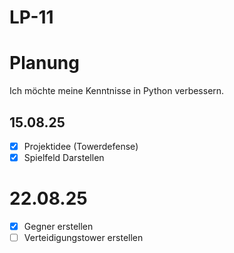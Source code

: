 # LP-11

# Planung
Ich möchte meine Kenntnisse in Python verbessern.

## 15.08.25
- [x] Projektidee (Towerdefense)
- [x] Spielfeld Darstellen

# 22.08.25
- [x] Gegner erstellen
- [ ] Verteidigungstower erstellen
